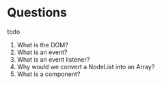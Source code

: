 # Questions

todo

1. What is the DOM?
2. What is an event?
3. What is an event listener?
4. Why would we convert a NodeList into an Array?
5. What is a component? 
